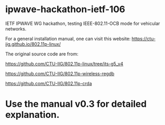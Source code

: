 # ipwave-hackathon-ietf-106
IETF IPWAVE WG hackathon, testing IEEE-802.11-OCB mode for vehicular networks. 

For a general installation manual, one can visit this website:
https://ctu-iig.github.io/802.11p-linux/

The original source code are from:

https://github.com/CTU-IIG/802.11p-linux/tree/its-g5_v4

https://github.com/CTU-IIG/802.11p-wireless-regdb

https://github.com/CTU-IIG/802.11p-crda

# Use the manual v0.3 for detailed explanation.
